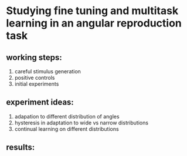 # Studying fine tuning and multitask learning in an angular reproduction task

## working steps:
1. careful stimulus generation
2. positive controls
3. initial experiments



## experiment ideas:
1. adapation to different distribution of angles
2. hysteresis in adaptation to wide vs narrow distributions
3. continual learning on different distributions


## results:


